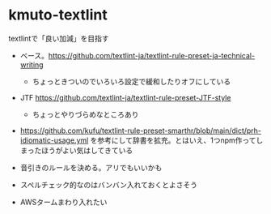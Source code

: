 # kmuto-textlint

textlintで「良い加減」を目指す

- ベース。https://github.com/textlint-ja/textlint-rule-preset-ja-technical-writing
  - ちょっときついのでいろいろ設定で緩和したりオフにしている
- JTF https://github.com/textlint-ja/textlint-rule-preset-JTF-style
  - ちょっとやりづらめなところあり
- https://github.com/kufu/textlint-rule-preset-smarthr/blob/main/dict/prh-idiomatic-usage.yml を参考にして辞書を拡充。とはいえ、1つnpm作ってしまったほうがよい気はしてきている

- 音引きのルールを決める。アリでもいいかも
- スペルチェック的なのはバンバン入れておくとよさそう
- AWSタームまわり入れたい
